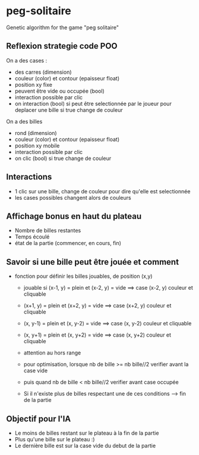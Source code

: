 # peg-solitaire

Genetic algorithm for the game "peg solitaire"

## Reflexion strategie code POO

On a des cases :

- des carres (dimension)
- couleur (color) et contour (epaisseur float)
- position xy fixe
- peuvent être vide ou occupée (bool)
- interaction possible par clic
- on interaction (bool) si peut être selectionnée par le joueur pour deplacer une bille
  si true change de couleur

On a des billes

- rond (dimension)
- couleur (color) et contour (epaisseur float)
- position xy mobile
- interaction possible par clic
- on clic (bool) si true change de couleur

## Interactions

- 1 clic sur une bille, change de couleur pour dire qu'elle est selectionnée
- les cases possibles changent alors de couleurs

## Affichage bonus en haut du plateau

- Nombre de billes restantes
- Temps écoulé
- état de la partie (commencer, en cours, fin)

## Savoir si une bille peut être jouée et comment

- fonction pour définir les billes jouables, de position (x,y)

  - jouable si (x-1, y) = plein et (x-2, y) = vide ==> case (x-2, y) couleur et cliquable
  - (x+1, y) = plein et (x+2, y) = vide ==> case (x+2, y) couleur et cliquable
  - (x, y-1) = plein et (x, y-2) = vide ==> case (x, y-2) couleur et cliquable
  - (x, y+1) = plein et (x, y+2) = vide ==> case (x, y+2) couleur et cliquable
  - attention au hors range

  - pour optimisation, lorsque nb de bille >= nb bille//2 verifier avant la case vide
  - puis quand nb de bille < nb bille//2 verifier avant case occupée

  - Si il n'existe plus de billes respectant une de ces conditions --> fin de la partie

## Objectif pour l'IA

- Le moins de billes restant sur le plateau à la fin de la partie
- Plus qu'une bille sur le plateau :)
- Le dernière bille est sur la case vide du debut de la partie

